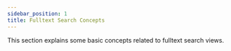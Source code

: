 ```yaml
---
sidebar_position: 1
title: Fulltext Search Concepts
---
```


This section explains some basic concepts related to fulltext search views.

<DocCardList />
